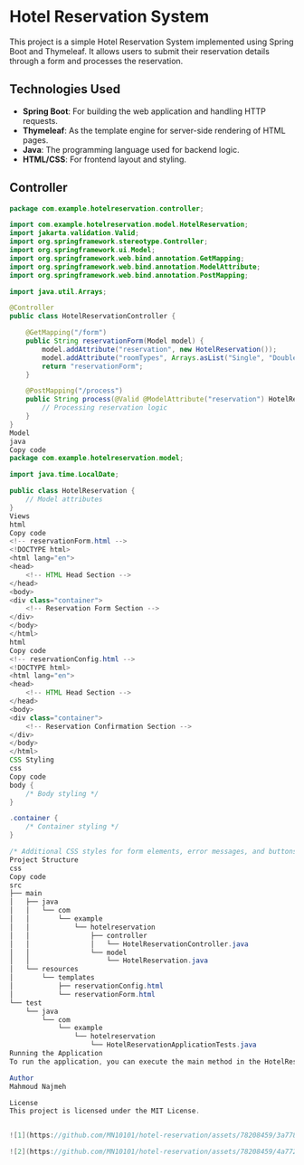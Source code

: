 # Hotel Reservation System

This project is a simple Hotel Reservation System implemented using Spring Boot and Thymeleaf. It allows users to submit their reservation details through a form and processes the reservation.

## Technologies Used

- **Spring Boot**: For building the web application and handling HTTP requests.
- **Thymeleaf**: As the template engine for server-side rendering of HTML pages.
- **Java**: The programming language used for backend logic.
- **HTML/CSS**: For frontend layout and styling.

## Controller

```java
package com.example.hotelreservation.controller;

import com.example.hotelreservation.model.HotelReservation;
import jakarta.validation.Valid;
import org.springframework.stereotype.Controller;
import org.springframework.ui.Model;
import org.springframework.web.bind.annotation.GetMapping;
import org.springframework.web.bind.annotation.ModelAttribute;
import org.springframework.web.bind.annotation.PostMapping;

import java.util.Arrays;

@Controller
public class HotelReservationController {

    @GetMapping("/form")
    public String reservationForm(Model model) {
        model.addAttribute("reservation", new HotelReservation());
        model.addAttribute("roomTypes", Arrays.asList("Single", "Double", "Suite"));
        return "reservationForm";
    }

    @PostMapping("/process")
    public String process(@Valid @ModelAttribute("reservation") HotelReservation reservation, Model model) {
        // Processing reservation logic
    }
}
Model
java
Copy code
package com.example.hotelreservation.model;

import java.time.LocalDate;

public class HotelReservation {
    // Model attributes
}
Views
html
Copy code
<!-- reservationForm.html -->
<!DOCTYPE html>
<html lang="en">
<head>
    <!-- HTML Head Section -->
</head>
<body>
<div class="container">
    <!-- Reservation Form Section -->
</div>
</body>
</html>
html
Copy code
<!-- reservationConfig.html -->
<!DOCTYPE html>
<html lang="en">
<head>
    <!-- HTML Head Section -->
</head>
<body>
<div class="container">
    <!-- Reservation Confirmation Section -->
</div>
</body>
</html>
CSS Styling
css
Copy code
body {
    /* Body styling */
}

.container {
    /* Container styling */
}

/* Additional CSS styles for form elements, error messages, and buttons */
Project Structure
css
Copy code
src
├── main
│   ├── java
│   │   └── com
│   │       └── example
│   │           └── hotelreservation
│   │               ├── controller
│   │               │   └── HotelReservationController.java
│   │               └── model
│   │                   └── HotelReservation.java
│   └── resources
│       └── templates
│           ├── reservationConfig.html
│           └── reservationForm.html
└── test
    └── java
        └── com
            └── example
                └── hotelreservation
                    └── HotelReservationApplicationTests.java
Running the Application
To run the application, you can execute the main method in the HotelReservationApplication class. Alternatively, you can use the provided Maven or Gradle build tools to build and run the project.

Author
Mahmoud Najmeh

License
This project is licensed under the MIT License.


![1](https://github.com/MN10101/hotel-reservation/assets/78208459/3a778429-3284-455d-8020-2ba0cababf3a)

![2](https://github.com/MN10101/hotel-reservation/assets/78208459/4a772ac9-dc9c-4970-8972-4438df57f54c)
